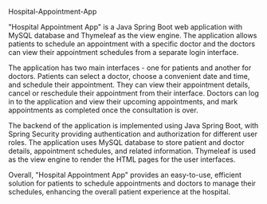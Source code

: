 Hospital-Appointment-App

"Hospital Appointment App" is a Java Spring Boot web application with MySQL database and Thymeleaf as the view engine. The application allows patients to schedule an appointment with a specific doctor and the doctors can view their appointment schedules from a separate login interface.

The application has two main interfaces - one for patients and another for doctors. Patients can select a doctor, choose a convenient date and time, and schedule their appointment. They can view their appointment details, cancel or reschedule their appointment from their interface. Doctors can log in to the application and view their upcoming appointments, and mark appointments as completed once the consultation is over.

The backend of the application is implemented using Java Spring Boot, with Spring Security providing authentication and authorization for different user roles. The application uses MySQL database to store patient and doctor details, appointment schedules, and related information. Thymeleaf is used as the view engine to render the HTML pages for the user interfaces.

Overall, "Hospital Appointment App" provides an easy-to-use, efficient solution for patients to schedule appointments and doctors to manage their schedules, enhancing the overall patient experience at the hospital.
